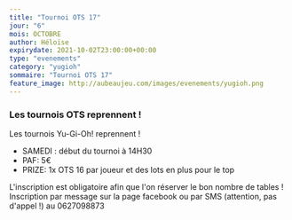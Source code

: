 ```yaml
---
title: "Tournoi OTS 17"
jour: "6"
mois: OCTOBRE
author: Héloïse
expirydate: 2021-10-02T23:00:00+00:00
type: "evenements"
category: "yugioh"
sommaire: "Tournoi OTS 17"
feature_image: http://aubeaujeu.com/images/evenements/yugioh.png
---
```

### Les tournois OTS reprennent !

Les tournois Yu-Gi-Oh! reprennent !

- SAMEDI :  début du tournoi à 14H30
- PAF: 5€
- PRIZE: 1x OTS 16 par joueur et des lots en plus pour le top

L'inscription est obligatoire afin que l'on réserver le bon nombre de tables !
Inscription par message sur la page facebook ou par SMS (attention, pas d'appel !) au 0627098873
